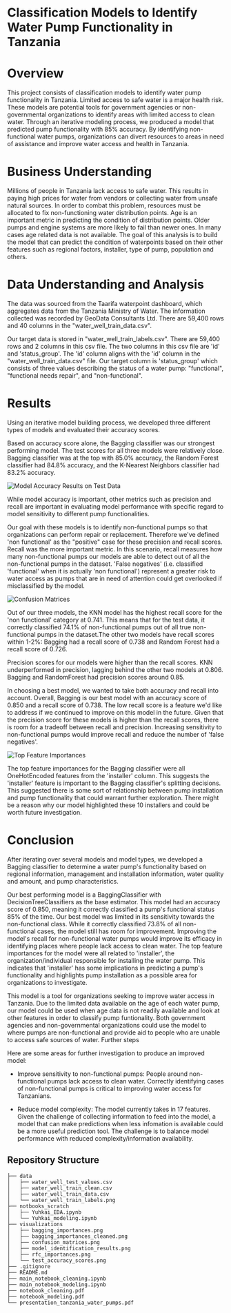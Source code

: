# Classification Models to Identify Water Pump Functionality in Tanzania


# Overview

This project consists of classification models to identify water pump functionality in Tanzania. Limited access to safe water is a major health risk. These models are potential tools for government agencies or non-governmental organizations to identify areas with limited access to clean water. Through an iterative modeling process, we produced a model that predicted pump functionality with 85% accuracy. By identifying non-functional water pumps, organizations can divert resources to areas in need of assistance and improve water access and health in Tanzania.

# Business Understanding

Millions of people in Tanzania lack access to safe water. This results in paying high prices for water from vendors or collecting water from unsafe natural sources. In order to combat this problem, resources must be allocated to fix non-functioning water distribution points. Age is an important metric in predicting the condition of distribution points. Older pumps and engine systems are more likely to fail than newer ones. In many cases age related data is not available. The goal of this analysis is to build the model that can predict the condition of waterpoints based on their other features such as regional factors, installer, type of pump, population and others.

# Data Understanding and Analysis

The data was sourced from the Taarifa waterpoint dashboard, which aggregates data from the Tanzania Ministry of Water. The information collected was recorded by GeoData Consultants Ltd. There are 59,400 rows and 40 columns in the "water_well_train_data.csv".

Our target data is stored in "water_well_train_labels.csv". There are 59,400 rows and 2 columns in this csv file. The two columns in this csv file are 'id' and 'status_group'. The 'id' column aligns with the 'id' column in the "water_well_train_data.csv" file. Our target column is 'status_group' which consists of three values describing the status of a water pump: "functional", "functional needs repair", and "non-functional".

# Results

Using an iterative model building process, we developed three different types of models and evaluated their accuracy scores. 

Based on accuracy score alone, the Bagging classifier was our strongest performing model. The test scores for all three models were relatively close. Bagging classifier was at the top with 85.0% accuracy, the Random Forest classifier had 84.8% accuracy, and the K-Nearest Neighbors classifier had 83.2% accuracy.

![Model Accuracy Results on Test Data](./visualizations/test_accuracy_scores.png)

While model accuracy is important, other metrics such as precision and recall are important in evaluating model performance with specific regard to model sensitivity to different pump functionalities.

Our goal with these models is to identify non-functional pumps so that organizations can perform repair or replacement. Therefore we've defined 'non functional' as the "positive" case for these precision and recall scores. Recall was the more important metric. In this scenario, recall measures how many non-functional pumps our models are able to detect out of all the non-functional pumps in the dataset. 'False negatives' (i.e. classified 'functional' when it is actually 'non functional') represent a greater risk to water access as pumps that are in need of attention could get overlooked if misclassified by the model.

![Confusion Matrices](./visualizations/confusion_matrices.png)


Out of our three models, the KNN model has the highest recall score for the 'non functional' category at 0.741. This means that for the test data, it correctly classified 74.1% of non-functional pumps out of all true non-functional pumps in the dataset.The other two models have recall scores within 1-2%: Bagging had a recall score of 0.738 and Random Forest had a recall score of 0.726.

Precision scores for our models were higher than the recall scores. KNN underperformed in precision, lagging behind the other two models at 0.806. Bagging and RandomForest had precision scores around 0.85.

In choosing a best model, we wanted to take both accuracy and recall into account. Overall, Bagging is our best model with an accuracy score of 0.850 and a recall score of 0.738. The low recall score is a feature we'd like to address if we continued to improve on this model in the future. Given that the precision score for these models is higher than the recall scores, there is room for a tradeoff between recall and precision. Increasing sensitivity to non-functional pumps would improve recall and reduce the number of 'false negatives'.

![Top Feature Importances](./visualizations/bagging_importances.png)

The top feature importances for the Bagging classifier were all OneHotEncoded features from the 'installer' column. This suggests the 'installer' feature is important to the Bagging classifier's splitting decisions. This suggested there is some sort of relationship between pump installation 
and pump functionality that could warrant further exploration. There might be a reason why our model highlighted these 10 installers and could be worth 
future investigation.


# Conclusion

After iterating over several models and model types, we developed a Bagging classifier to determine a water pump's functionality based on regional information, management and installation information, water quality and amount, and pump characteristics.

Our best performing model is a BaggingClassifier with DecisionTreeClassifiers as the base estimator. This model had an accuracy score of 0.850, meaning it correctly classified a pump's functional status 85% of the time. Our best model was limited in its sensitivity towards the non-functional class. While it correctly classified 73.8% of all non-functional cases, the model still has room for improvement. Improving the model's recall for non-functional water pumps would improve its efficacy in identifying places where people lack access to clean water. The top feature importances for the model were all related to 'installer', the organization/individual responsible for installing the water pump. This indicates that 'installer' has some implications in predicting a pump's functionality and highlights pump installation as a possible area for organizations to investigate.

This model is a tool for organizations seeking to improve water access in Tanzania. Due to the limited data available on the age of each water pump, our model could be used when age data is not readily available and look at other features in order to classify pump funtionality. Both government agencies and non-governmental organizations could use the model to where pumps are non-functional and provide aid to people who are unable to access safe sources of water.
Further steps

Here are some areas for further investigation to produce an improved model:

- Improve sensitivity to non-functional pumps: People around non-functional pumps lack access to clean water. Correctly identifying cases of non-functional pumps is critical to improving water access for Tanzanians.

- Reduce model complexity: The model currently takes in 17 features. Given the challenge of collecting information to feed into the model, a model that can make predictions when less infomation is available could be a more useful prediction tool. The challenge is to balance model performance with reduced complexity/information availability.

## Repository Structure
```
├── data
│   ├── water_well_test_values.csv
│   ├── water_well_train_clean.csv
│   ├── water_well_train_data.csv
│   └── water_well_train_labels.png
├── notbooks_scratch
│   ├── Yuhkai_EDA.ipynb
│   └── Yuhkai_modeling.ipynb
├── visualizations
│   ├── bagging_importances.png
│   ├── bagging_importances_cleaned.png
│   ├── confusion_matrices.png
│   ├── model_identification_results.png
│   ├── rfc_importances.png
│   └── test_accuracy_scores.png
├── .gitignore
├── README.md
├── main_notebook_cleaning.ipynb
├── main_notebook_modeling.ipynb
├── notebook_cleaning.pdf
├── notebook_modeling.pdf
└── presentation_tanzania_water_pumps.pdf 
```
